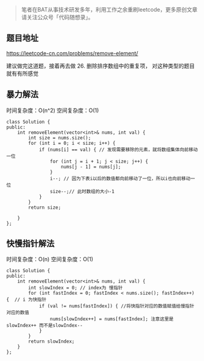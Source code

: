 > 笔者在BAT从事技术研发多年，利用工作之余重刷leetcode，更多原创文章请关注公众号「代码随想录」。

## 题目地址 

https://leetcode-cn.com/problems/remove-element/

建议做完这道题，接着再去做 26. 删除排序数组中的重复项， 对这种类型的题目就有有所感觉

## 暴力解法

时间复杂度：O(n^2)
空间复杂度：O(1)
```
class Solution {
public:
    int removeElement(vector<int>& nums, int val) {
        int size = nums.size();
        for (int i = 0; i < size; i++) {
            if (nums[i] == val) { // 发现需要移除的元素，就将数组集体向前移动一位
                for (int j = i + 1; j < size; j++) {
                    nums[j - 1] = nums[j];
                }
                i--; // 因为下表i以后的数值都向前移动了一位，所以i也向前移动一位
                size--;// 此时数组的大小-1
            }
        }
        return size;

    }
};
```

## 快慢指针解法
时间复杂度：O(n)
空间复杂度：O(1)
```
class Solution {
public:
    int removeElement(vector<int>& nums, int val) {
        int slowIndex = 0; // index为 慢指针
        for (int fastIndex = 0; fastIndex < nums.size(); fastIndex++) {  // i 为快指针
            if (val != nums[fastIndex]) { //将快指针对应的数值赋值给慢指针对应的数值
                nums[slowIndex++] = nums[fastIndex]; 注意这里是slowIndex++ 而不是slowIndex--
            }
        }
        return slowIndex;
    }
};
```
